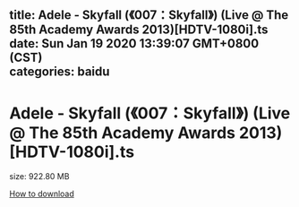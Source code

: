 
title: Adele - Skyfall (《007：Skyfall》) (Live @ The 85th Academy Awards 2013)[HDTV-1080i].ts
date: Sun Jan 19 2020 13:39:07 GMT+0800 (CST)    
categories: baidu
---

# Adele - Skyfall (《007：Skyfall》) (Live @ The 85th Academy Awards 2013)[HDTV-1080i].ts
size: 922.80 MB
 
 

[How to download](https://bpcam.bemobtrk.com/go/2ceec3aa-1ca2-46d6-b9ff-aaa5c184517c?jno=5220)